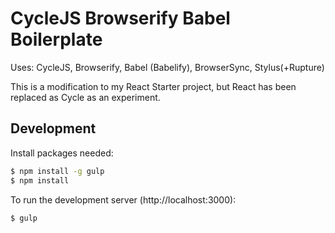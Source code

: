 # CycleJS Browserify Babel Boilerplate

Uses: CycleJS, Browserify, Babel (Babelify), BrowserSync, Stylus(+Rupture)

This is a modification to my React Starter project, but React has been replaced as Cycle as an experiment.

## Development

Install packages needed:

```bash
$ npm install -g gulp
$ npm install
```

To run the development server (http://localhost:3000):

```bash
$ gulp
```
